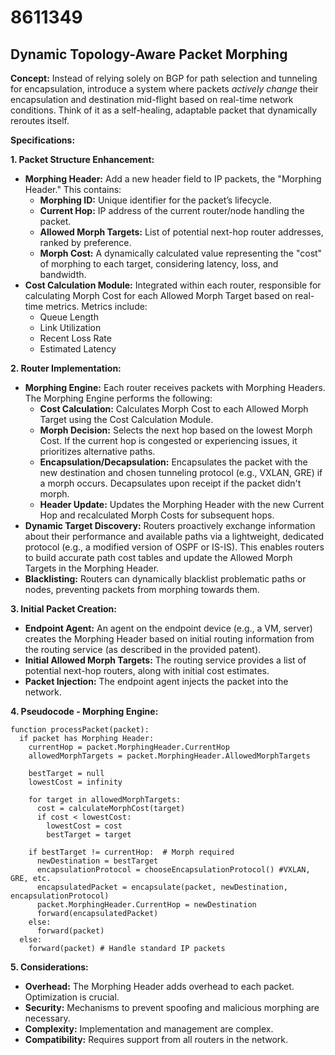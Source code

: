 # 8611349

## Dynamic Topology-Aware Packet Morphing

**Concept:** Instead of relying solely on BGP for path selection and tunneling for encapsulation, introduce a system where packets *actively change* their encapsulation and destination mid-flight based on real-time network conditions. Think of it as a self-healing, adaptable packet that dynamically reroutes itself.

**Specifications:**

**1. Packet Structure Enhancement:**

*   **Morphing Header:** Add a new header field to IP packets, the "Morphing Header."  This contains:
    *   **Morphing ID:** Unique identifier for the packet’s lifecycle.
    *   **Current Hop:**  IP address of the current router/node handling the packet.
    *   **Allowed Morph Targets:** List of potential next-hop router addresses, ranked by preference.
    *   **Morph Cost:** A dynamically calculated value representing the "cost" of morphing to each target, considering latency, loss, and bandwidth.
*   **Cost Calculation Module:** Integrated within each router, responsible for calculating Morph Cost for each Allowed Morph Target based on real-time metrics.  Metrics include:
    *   Queue Length
    *   Link Utilization
    *   Recent Loss Rate
    *   Estimated Latency

**2. Router Implementation:**

*   **Morphing Engine:** Each router receives packets with Morphing Headers. The Morphing Engine performs the following:
    *   **Cost Calculation:**  Calculates Morph Cost to each Allowed Morph Target using the Cost Calculation Module.
    *   **Morph Decision:** Selects the next hop based on the lowest Morph Cost.  If the current hop is congested or experiencing issues, it prioritizes alternative paths.
    *   **Encapsulation/Decapsulation:** Encapsulates the packet with the new destination and chosen tunneling protocol (e.g., VXLAN, GRE) if a morph occurs. Decapsulates upon receipt if the packet didn't morph.
    *   **Header Update:** Updates the Morphing Header with the new Current Hop and recalculated Morph Costs for subsequent hops.
*   **Dynamic Target Discovery:** Routers proactively exchange information about their performance and available paths via a lightweight, dedicated protocol (e.g., a modified version of OSPF or IS-IS). This enables routers to build accurate path cost tables and update the Allowed Morph Targets in the Morphing Header.
*   **Blacklisting:** Routers can dynamically blacklist problematic paths or nodes, preventing packets from morphing towards them.

**3. Initial Packet Creation:**

*   **Endpoint Agent:** An agent on the endpoint device (e.g., a VM, server) creates the Morphing Header based on initial routing information from the routing service (as described in the provided patent).
*   **Initial Allowed Morph Targets:** The routing service provides a list of potential next-hop routers, along with initial cost estimates.
*   **Packet Injection:** The endpoint agent injects the packet into the network.

**4. Pseudocode - Morphing Engine:**

```pseudocode
function processPacket(packet):
  if packet has Morphing Header:
    currentHop = packet.MorphingHeader.CurrentHop
    allowedMorphTargets = packet.MorphingHeader.AllowedMorphTargets

    bestTarget = null
    lowestCost = infinity

    for target in allowedMorphTargets:
      cost = calculateMorphCost(target)
      if cost < lowestCost:
        lowestCost = cost
        bestTarget = target

    if bestTarget != currentHop:  # Morph required
      newDestination = bestTarget
      encapsulationProtocol = chooseEncapsulationProtocol() #VXLAN, GRE, etc.
      encapsulatedPacket = encapsulate(packet, newDestination, encapsulationProtocol)
      packet.MorphingHeader.CurrentHop = newDestination
      forward(encapsulatedPacket)
    else:
      forward(packet)
  else:
    forward(packet) # Handle standard IP packets
```

**5. Considerations:**

*   **Overhead:** The Morphing Header adds overhead to each packet. Optimization is crucial.
*   **Security:** Mechanisms to prevent spoofing and malicious morphing are necessary.
*   **Complexity:** Implementation and management are complex.
*   **Compatibility:**  Requires support from all routers in the network.